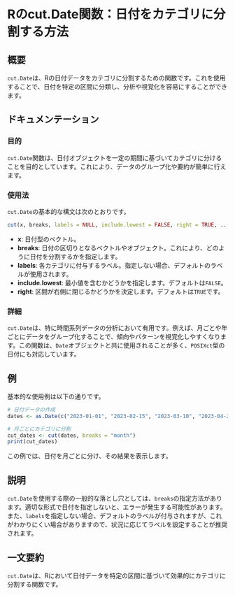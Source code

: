 <!--
Meta Description: # Rのcut.Date関数：日付をカテゴリに分割する方法 ## 概要 `cut.Date`は、Rの日付データをカテゴリに分割するための関数です。これを使用することで、日付を特定の区間に分類し、分析や視覚化を容易にすることができます。 ## ドキュメンテーション ### 目的 `cut.Date`関...
Meta Keywords: cut, date, breaks, 2023, labels
-->

# Rのcut.Date関数：日付をカテゴリに分割する方法

## 概要
`cut.Date`は、Rの日付データをカテゴリに分割するための関数です。これを使用することで、日付を特定の区間に分類し、分析や視覚化を容易にすることができます。

## ドキュメンテーション
### 目的
`cut.Date`関数は、日付オブジェクトを一定の期間に基づいてカテゴリに分けることを目的としています。これにより、データのグループ化や要約が簡単に行えます。

### 使用法
`cut.Date`の基本的な構文は次のとおりです。

```R
cut(x, breaks, labels = NULL, include.lowest = FALSE, right = TRUE, ...)
```

- **x**: 日付型のベクトル。
- **breaks**: 日付の区切りとなるベクトルやオブジェクト。これにより、どのように日付を分割するかを指定します。
- **labels**: 各カテゴリに付与するラベル。指定しない場合、デフォルトのラベルが使用されます。
- **include.lowest**: 最小値を含むかどうかを指定します。デフォルトは`FALSE`。
- **right**: 区間が右側に閉じるかどうかを決定します。デフォルトは`TRUE`です。

### 詳細
`cut.Date`は、特に時間系列データの分析において有用です。例えば、月ごとや年ごとにデータをグループ化することで、傾向やパターンを視覚化しやすくなります。この関数は、`Date`オブジェクトと共に使用されることが多く、`POSIXct`型の日付にも対応しています。

## 例
基本的な使用例は以下の通りです。

```R
# 日付データの作成
dates <- as.Date(c("2023-01-01", "2023-02-15", "2023-03-10", "2023-04-25"))

# 月ごとにカテゴリに分割
cut_dates <- cut(dates, breaks = "month")
print(cut_dates)
```

この例では、日付を月ごとに分け、その結果を表示します。

## 説明
`cut.Date`を使用する際の一般的な落とし穴としては、`breaks`の指定方法があります。適切な形式で日付を指定しないと、エラーが発生する可能性があります。また、`labels`を指定しない場合、デフォルトのラベルが付与されますが、これがわかりにくい場合がありますので、状況に応じてラベルを設定することが推奨されます。

## 一文要約
`cut.Date`は、Rにおいて日付データを特定の区間に基づいて効果的にカテゴリに分割する関数です。